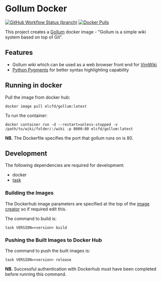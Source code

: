 # Gollum Docker

[![GitHub Workflow Status (branch)](https://img.shields.io/github/workflow/status/elcfd/gollum-docker/gollum%20docker%20ci/master)](https://github.com/elcfd/gollum-docker/actions)
[![Docker Pulls](https://img.shields.io/docker/pulls/elcfd/gollum)](https://hub.docker.com/r/elcfd/gollum)

This project creates a [Gollum](https://github.com/gollum/gollum) docker image - "Gollum is a simple wiki system based on top of Git".

## Features
* Gollum wiki which can be used as a web browser front end for [VimWiki](https://github.com/vimwiki/vimwiki)
* [Python Pygments](https://pygments.org) for better syntax highlighting capability

## Running in docker

Pull the image from docker hub:

```
docker image pull elcfd/gollum:latest
```

To run the container:

```
docker container run -d --restart=unless-stopped -v /path/to/wiki/folder/:/wiki -p 8000:80 elcfd/gollum:latest
```

**NB.** The Dockerfile specifies the port that gollum runs on is 80.

## Development

The following dependencies are required for development:
* docker
* [task](https://taskfile.dev/#/installation?id=install-script)

### Building the Images

The Dockerhub image parameters are specified at the top of the [image creator](image_creator.sh) so if required edit this.

The command to build is:

```
task VERSION=<version> build
```

### Pushing the Built Images to Docker Hub

The command to push the built images is:

```
task VERSION=<version> release
```

**NB.** Successful authentication with Dockerhub must have been completed before running this command.
